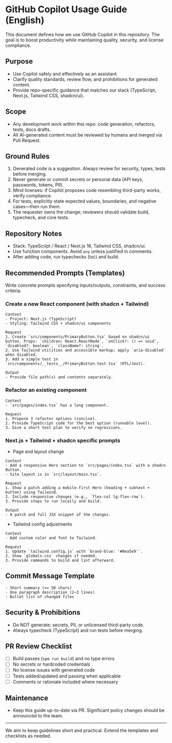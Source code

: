# GitHub Copilot Usage Guide (English)

This document defines how we use GitHub Copilot in this repository. The goal is to boost productivity while maintaining quality, security, and license compliance.

## Purpose

- Use Copilot safely and effectively as an assistant.
- Clarify quality standards, review flow, and prohibitions for generated content.
- Provide repo-specific guidance that matches our stack (TypeScript, Next.js, Tailwind CSS, shadcn/ui).

## Scope

- Any development work within this repo: code generation, refactors, tests, docs drafts.
- All AI-generated content must be reviewed by humans and merged via Pull Request.

## Ground Rules

1. Generated code is a suggestion. Always review for security, types, tests before merging.
2. Never generate or commit secrets or personal data (API keys, passwords, tokens, PII).
3. Mind licenses: if Copilot proposes code resembling third-party works, verify compliance.
4. For tests, explicitly state expected values, boundaries, and negative cases—then run them.
5. The requester owns the change; reviewers should validate build, typecheck, and core tests.

## Repository Notes

- Stack: TypeScript / React / Next.js 16, Tailwind CSS, shadcn/ui.
- Use function components. Avoid `any` unless justified in comments.
- After adding code, run typechecks (tsc) and build.

## Recommended Prompts (Templates)

Write concrete prompts specifying inputs/outputs, constraints, and success criteria.

### Create a new React component (with shadcn + Tailwind)

```
Context
- Project: Next.js (TypeScript)
- Styling: Tailwind CSS + shadcn/ui components

Request
1. Create `src/components/PrimaryButton.tsx` based on shadcn/ui button. Props: `children: React.ReactNode`, `onClick?: () => void`, `disabled?: boolean`, `className?: string`.
2. Use Tailwind utilities and accessible markup; apply `aria-disabled` when disabled.
3. Add a simple test in `src/components/__tests__/PrimaryButton.test.tsx` (RTL/Jest).

Output
- Provide file path(s) and contents separately.
```

### Refactor an existing component

```
Context
- `src/pages/index.tsx` has a long component.

Request
1. Propose 3 refactor options (concise).
2. Provide TypeScript code for the best option (runnable level).
3. Give a short test plan to verify no regressions.
```

### Next.js + Tailwind + shadcn specific prompts

- Page and layout change
```
Context
- Add a responsive Hero section to `src/pages/index.tsx` with a shadcn Button.
- Site layout is in `src/layout/main.tsx`.

Request
1. Show a patch adding a mobile-first Hero (heading + subtext + button) using Tailwind.
2. Include responsive changes (e.g., `flex-col lg:flex-row`).
3. Provide steps to run locally and build.

Output
- A patch and full JSX snippet of the changes.
```

- Tailwind config adjustments
```
Context
- Add custom color and font to Tailwind.

Request
1. Update `tailwind.config.js` with `brand-blue: '#0ea5e9'`.
2. Show `globals.css` changes if needed.
3. Provide commands to build and lint afterward.
```

## Commit Message Template

```
- Short summary (<= 50 chars)
- One paragraph description (2–3 lines)
- Bullet list of changed files
```

## Security & Prohibitions

- Do NOT generate: secrets, PII, or unlicensed third-party code.
- Always typecheck (TypeScript) and run tests before merging.

## PR Review Checklist

- [ ] Build passes (`npm run build`) and no type errors
- [ ] No secrets or hardcoded credentials
- [ ] No license issues with generated code
- [ ] Tests added/updated and passing when applicable
- [ ] Comments or rationale included where necessary

## Maintenance

- Keep this guide up-to-date via PR. Significant policy changes should be announced to the team.

---

We aim to keep guidelines short and practical. Extend the templates and checklists as needed.